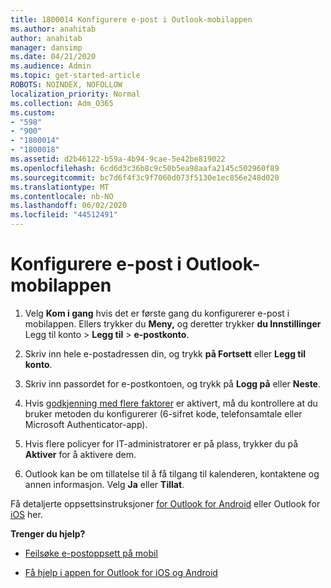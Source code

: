 ```yaml
---
title: 1800014 Konfigurere e-post i Outlook-mobilappen
ms.author: anahitab
author: anahitab
manager: dansimp
ms.date: 04/21/2020
ms.audience: Admin
ms.topic: get-started-article
ROBOTS: NOINDEX, NOFOLLOW
localization_priority: Normal
ms.collection: Adm_O365
ms.custom:
- "598"
- "900"
- "1800014"
- "1800018"
ms.assetid: d2b46122-b59a-4b94-9cae-5e42be819022
ms.openlocfilehash: 6cd6d3c36b8c9c50b5ea98aafa2145c502960f89
ms.sourcegitcommit: bc7d6f4f3c9f7060d073f5130e1ec856e248d020
ms.translationtype: MT
ms.contentlocale: nb-NO
ms.lasthandoff: 06/02/2020
ms.locfileid: "44512491"
---
```

# <a name="set-up-email-in-the-outlook-mobile-app"></a>Konfigurere e-post i Outlook-mobilappen

1. Velg **Kom i gang** hvis det er første gang du konfigurerer e-post i mobilappen. Ellers trykker du **Meny,** og deretter trykker **du Innstillinger** Legg til konto \> **Legg til** \> **e-postkonto**.

2. Skriv inn hele e-postadressen din, og trykk **på Fortsett** eller **Legg til konto**.

3. Skriv inn passordet for e-postkontoen, og trykk på **Logg på** eller **Neste**.

4. Hvis [godkjenning med flere faktorer](https://docs.microsoft.com/microsoft-365/admin/security-and-compliance/set-up-multi-factor-authentication) er aktivert, må du kontrollere at du bruker metoden du konfigurerer (6-sifret kode, telefonsamtale eller Microsoft Authenticator-app).

5. Hvis flere policyer for IT-administratorer er på plass, trykker du på **Aktiver** for å aktivere dem.

6. Outlook kan be om tillatelse til å få tilgang til kalenderen, kontaktene og annen informasjon. Velg **Ja** eller **Tillat**.

Få detaljerte oppsettsinstruksjoner [for Outlook for Android](https://support.office.com/article/886db551-8dfa-4fd5-b835-f8e532091872.aspx) eller Outlook for [iOS](https://support.office.com/article/b2de2161-cc1d-49ef-9ef9-81acd1c8e234.aspx) her.
  
 **Trenger du hjelp?**
  
- [Feilsøke e-postoppsett på mobil](https://support.office.com/article/a264ef01-9c88-48fb-9285-7017e4f31f02.aspx)

- [Få hjelp i appen for Outlook for iOS og Android](https://support.office.com/article/218a22d1-9fa5-4889-b689-de1c63493243.aspx#ID0EAABAAA=Contact_Support)
